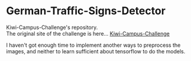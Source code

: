 # German-Traffic-Signs-Detector
Kiwi-Campus-Challenge's repository.  
The original site of the challenge is here... [Kiwi-Campus-Challenge](https://github.com/KiwiCampusChallenge/Kiwi-Campus-Challenge)

I haven't got enough time to implement another ways to preprocess the images, and neither to learn sufficient about tensorflow to do the models.

